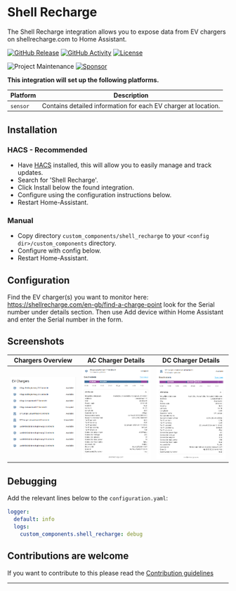 # Shell Recharge

The Shell Recharge integration allows you to expose data from EV chargers on shellrecharge.com to Home Assistant.

[![GitHub Release][releases-shield]][releases]
[![GitHub Activity][commits-shield]][commits]
[![License][license-shield]](LICENSE)

![Project Maintenance][maintenance-shield]
[![Sponsor][sponsor-shield]][sponsor]

**This integration will set up the following platforms.**

| Platform | Description                                                    |
| -------- | -------------------------------------------------------------- |
| `sensor` | Contains detailed information for each EV charger at location. |

## Installation

### HACS - Recommended

- Have [HACS](https://hacs.xyz) installed, this will allow you to easily manage and track updates.
- Search for 'Shell Recharge'.
- Click Install below the found integration.
- Configure using the configuration instructions below.
- Restart Home-Assistant.

### Manual

- Copy directory `custom_components/shell_recharge` to your `<config dir>/custom_components` directory.
- Configure with config below.
- Restart Home-Assistant.

## Configuration

Find the EV charger(s) you want to monitor here: <https://shellrecharge.com/en-gb/find-a-charge-point> look for the Serial number under details section.
Then use Add device within Home Assistant and enter the Serial number in the form.

## Screenshots

| Chargers Overview                              | AC Charger Details                             | DC Charger Details                                |
| ---------------------------------------------- | ---------------------------------------------- | ------------------------------------------------- |
| ![Chargers Overview](screenshots/overview.png) | ![AC Charger Details](screenshots/details.png) | ![DC Charger Details](screenshots/details_dc.png) |

## Debugging

Add the relevant lines below to the `configuration.yaml`:

```yaml
logger:
  default: info
  logs:
    custom_components.shell_recharge: debug
```

<!---->

## Contributions are welcome

If you want to contribute to this please read the [Contribution guidelines](CONTRIBUTING.md)

---

[commits-shield]: https://img.shields.io/github/commit-activity/y/cyberjunky/home-assistant-shell_recharge.svg?style=for-the-badge
[commits]: https://github.com/cyberjunky/home-assistant-shell_recharge/commits/main
[license-shield]: https://img.shields.io/github/license/cyberjunky/home-assistant-shell_recharge.svg?style=for-the-badge
[maintenance-shield]: https://img.shields.io/badge/maintainer-%40cyberjunky-blue.svg?style=for-the-badge
[releases-shield]: https://img.shields.io/github/release/cyberjunky/home-assistant-shell_recharge.svg?style=for-the-badge
[releases]: https://github.com/cyberjunky/home-assistant-shell_recharge/releases
[sponsor-shield]: https://img.shields.io/static/v1?label=Sponsor&message=%E2%9D%A4&logo=GitHub&color=%23fe8e86
[sponsor]: https://github.com/sponsors/cyberjunky
